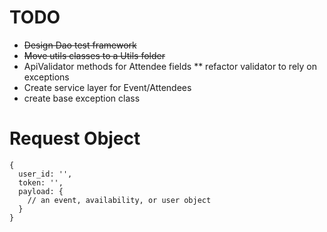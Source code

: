 # TODO
* ~~Design Dao test framework~~
* ~~Move utils classes to a Utils folder~~
* ApiValidator methods for Attendee fields
** refactor validator to rely on exceptions
* Create service layer for Event/Attendees
* create base exception class

# Request Object
```
{
  user_id: '',
  token: '',
  payload: {
    // an event, availability, or user object
  }
}
```
